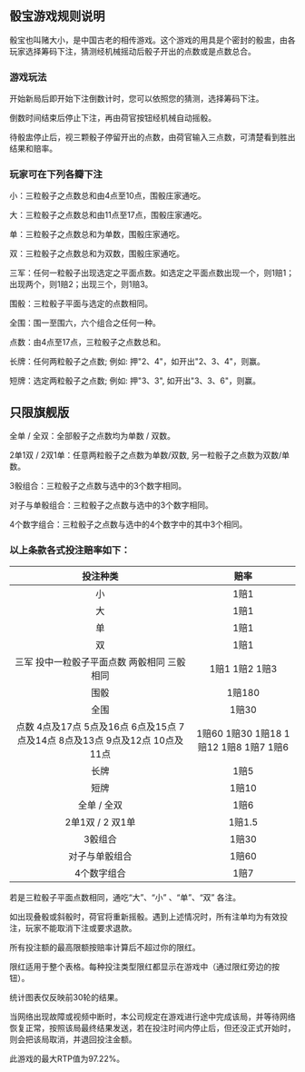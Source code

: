 ## 骰宝游戏规则说明

骰宝也叫赌大小，是中国古老的相传游戏。这个游戏的用具是个密封的骰盅，由各玩家选择筹码下注，猜测经机械摇动后骰子开出的点数或是点数总合。

### 游戏玩法

开始新局后即开始下注倒数计时，您可以依照您的猜测，选择筹码下注。

倒数时间结束后停止下注，再由荷官按钮经机械自动摇骰。

待骰盅停止后，视三颗骰子停留开出的点数，由荷官输入三点数，可清楚看到胜出结果和赔率。

### 玩家可在下列各瓣下注

小：三粒骰子之点数总和由4点至10点，围骰庄家通吃。

大：三粒骰子之点数总和由11点至17点，围骰庄家通吃。

单：三粒骰子之点数总和为单数，围骰庄家通吃。

双：三粒骰子之点数总和为双数，围骰庄家通吃。

三军：任何一粒骰子出现选定之平面点数。如选定之平面点数出现一个，则1赔1；出现两个，则1赔2；出现三个，则1赔3。

围骰：三粒骰子平面与选定的点数相同。

全围：围一至围六，六个组合之任何一种。

点数：由4点至17点，三粒骰子之点数总和。

长牌：任何两粒骰子之点数; 例如: 押"2、4"，如开出"2、3、4"，则赢。

短牌：选定两粒骰子之点数; 例如: 押"3、3", 如开出"3、3、6"，则赢。

## 只限旗舰版

全单 / 全双：全部骰子之点数均为单数 / 双数。

2单1双 / 2双1单：任意两粒骰子之点数为单数/双数, 另一粒骰子之点数为双数/单数。

3骰组合：三粒骰子之点数与选中的3个数字相同。

对子与单骰组合：三粒骰子之点数与选中的3个数字相同。

4个数字组合：三粒骰子之点数与选中的4个数字中的其中3个相同。

### 以上条款各式投注赔率如下：

|                           投注种类                           |                  赔率                  |
| :----------------------------------------------------------: | :------------------------------------: |
|                              小                              |                  1赔1                  |
|                              大                              |                  1赔1                  |
|                              单                              |                  1赔1                  |
|                              双                              |                  1赔1                  |
|         三军 投中一粒骰子平面点数 两骰相同 三骰相同          |             1赔1 1赔2 1赔3             |
|                             围骰                             |                 1赔180                 |
|                             全围                             |                 1赔30                  |
| 点数 4点及17点 5点及16点 6点及15点 7点及14点 8点及13点 9点及12点 10点及11点 | 1赔60 1赔30 1赔18 1赔12 1赔8 1赔7 1赔6 |
|                             长牌                             |                  1赔5                  |
|                             短牌                             |                 1赔10                  |
|                         全单 / 全双                          |                  1赔6                  |
|                       2单1双 / 2 双1单                       |                 1赔1.5                 |
|                           3骰组合                            |                 1赔30                  |
|                        对子与单骰组合                        |                 1赔60                  |
|                         4个数字组合                          |                  1赔7                  |

若是三粒骰子平面点数相同，通吃“大”、“小” 、“单”、“双” 各注。

如出现叠骰或斜骰时，荷官将重新摇骰。遇到上述情况时，所有注单均为有效投注，玩家不能取消下注或要求退款。

所有投注额的最高限额按赔率计算后不超过你的限红。

限红适用于整个表格。每种投注类型限红都显示在游戏中（通过限红旁边的按钮）。

统计图表仅反映前30轮的结果。

当网络出现故障或视频中断时，本公司规定在游戏进行途中完成该局，并等待网络恢复正常，按照该局最终结果发送，若在投注时间内停止后，但还没正式开始时，则会把该局取消，并退回投注金额。

此游戏的最大RTP值为97.22%。